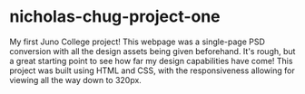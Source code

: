 # nicholas-chug-project-one

My first Juno College project! This webpage was a single-page PSD conversion with all the design assets being given beforehand. It's rough, but a great starting point to see how far my design capabilities have come! This project was built using HTML and CSS, with the responsiveness allowing for viewing all the way down to 320px.
